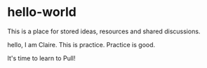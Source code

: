 # hello-world
This is a place for stored ideas, resources and shared discussions.

hello,  I am Claire. This is practice. Practice is good.

It's time to learn to Pull!
